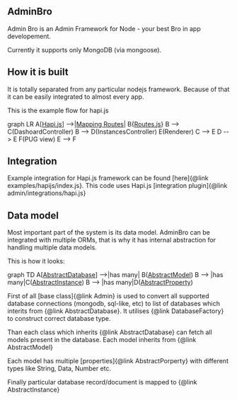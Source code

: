## AdminBro

<script src="https://cdn.rawgit.com/knsv/mermaid/7.0.0/dist/mermaid.min.js"></script>
<link rel="stylesheet" type="text/css" href="https://cdn.rawgit.com/knsv/mermaid/7.0.0/dist/mermaid.css">
<script>mermaid.initialize({startOnLoad:true});</script>

Admin Bro is an Admin Framework for Node - your best Bro in app developement.

Currently it supports only MongoDB (via mongoose).

## How it is built

It is totally separated from any particular nodejs framework. Because of that it can be easily integrated to almost every app.

This is the example flow for hapi.js

<div class="mermaid">
  graph LR
  A[<a href=./examples_hapijs_index.js.html>Hapi.js</a>] -->|<a href=./admin_integrations_hapi.js.html>Mapping Routes</a>| B{<a href=./Routes.html>Routes.js</a>}
  B --> C(DashoardController)
  B --> D(InstancesController)
  E(Renderer)
  C --> E
  D --> E
  F(PUG view)
  E --> F
</div>

## Integration

Example integration for Hapi.js framework can be found [here]{@link examples/hapijs/index.js}. This code uses Hapi.js [integration plugin]{@link admin/integrations/hapi.js}

## Data model

Most important part of the system is its data model. AdminBro can be integrated with multiple ORMs, that is why it has internal abstraction for handling multiple data models.

This is how it looks:

<div class="mermaid">
  graph TD
  A[<a href=./AbstractDatabase.html>AbstractDatabase</a>] -->|has many| B(<a href=./AbstractModel.html>AbstractModel</a>)
  B --> |has many|C(<a href=./AbstractInstance.html>AbstractInstance</a>)
  B --> |has many|D(<a href=./AbstractProperty.html>AbstractProperty</a>)
</div>

First of all [base class]{@link Admin} is used to convert all supported database connections (mongodb, sql-like, etc) to list of databases which interits from {@link AbstractDatabase}. It utilises {@link DatabaseFactory} to construct correct database type.

Than each class which inherits {@link AbstractDatabase} can fetch all models present in the database. Each model inherits from {@link AbstractModel}

Each model has multiple [properties]{@link AbstractPorperty} with different types like String, Data, Number etc.

Finally particular database record/document is mapped to {@link AbstractInstance}
